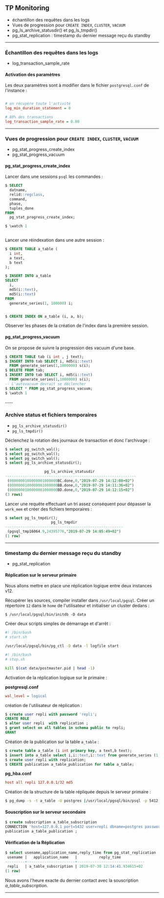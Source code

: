 ## TP Monitoring

<div class="slide-content">

  * échantillon des requêtes dans les logs
  * Vues de progression pour `CREATE INDEX`, `CLUSTER`, `VACUUM`
  * pg_ls_archive_statusdir() et pg_ls_tmpdir()
  * pg_stat_replication : timestamp du dernier message reçu du standby

</div>

<div class="notes">

</div>

---

###  Échantillon des requêtes dans les logs
 
<div class="slide-content">

  * log_transaction_sample_rate

</div>

<div class="notes">

#### Activation des paramètres

Les deux paramètres sont à modifier dans le fichier `postgresql.conf` de l'instance :

```ini

# on récupère toute l'activité
log_min_duration_statement = 0

# 80% des transactions
log_transaction_sample_rate = 0.80
```

</div>

---

### Vues de progression pour `CREATE INDEX`, `CLUSTER`, `VACUUM`

<div class="slide-content">

  * pg_stat_progress_create_index
  * pg_stat_progress_vacuum

</div>

<div class="notes">

#### pg_stat_progress_create_index

Lancer dans une sessions `psql` les commandes :  

```SQL
$ SELECT
  datname,
  relid::regclass,
  command,
  phase,
  tuples_done
FROM
  pg_stat_progress_create_index;

$ \watch 1
  
``` 


Lancer une réindexation dans une autre session : 

```SQL
$ CREATE TABLE a_table (
  i int,
  a text,
  b text
);

$ INSERT INTO a_table
SELECT
  i,
  md5(i::text),
  md5(i::text)
FROM
  generate_series(1, 100000) i;


$ CREATE INDEX ON a_table (i, a, b);

```

Observer les phases de la création de l'index dans la première session.

#### pg_stat_progress_vacuum

On se propose de suivre la progression des vacuum d'une base.

```SQL
$ CREATE TABLE tab (i int , j text);
$ INSERT INTO tab SELECT i, md5(i::text)
  FROM generate_series(1,1000000) s(i);
$ DELETE FROM tab;
$ INSERT INTO tab SELECT i, md5(i::text)
  FROM generate_series(1,1000000) s(i);
-- L'autovacuum devrait se déclencher
$ SELECT * FROM pg_stat_progress_vacuum;
$ \watch 1
```

</div>
----

### Archive status et fichiers temporaires

<div class="slide-content">

  * `pg_ls_archive_statusdir()`
  * `pg_ls_tmpdir()`

</div>


<div class="notes">

Déclenchez la rotation des journaux de transaction et donc l'archivage :

```sql
$ select pg_switch_wal();
$ select pg_switch_wal();
$ select pg_switch_wal();
$ select pg_ls_archive_statusdir();

                  pg_ls_archive_statusdir                   
------------------------------------------------------------
 (0000000100000001000000BC.done,0,"2019-07-29 14:12:08+02")
 (0000000100000001000000BB.done,0,"2019-07-29 14:11:36+02")
 (0000000100000001000000BD.done,0,"2019-07-29 14:12:15+02")
(3 rows)

```

Lancer une requête effectuant un tri assez conséquent pour dépasser la `work_mem` et créer des fichiers temporaires :

```sql
$ select pg_ls_tmpdir();
                     pg_ls_tmpdir                     
------------------------------------------------------
 (pgsql_tmp16064.9,24395776,"2019-07-29 14:05:49+02")
(1 row)

```
</div>

---

### timestamp du dernier message reçu du standby

<div class="slide-content">

  * pg_stat_replication

</div>

<div class="notes">

#### Réplication sur le serveur primaire

Nous allons mettre en place une réplication logique entre deux instances v12.

Récupérer les sources, compiler installer dans `/usr/local/pgsql`.
Créer un répertoire `12` dans le `home`  de l'utilisateur et initialiser un cluster dedans :

```
$ /usr/local/pgsql/bin/initdb -D data
```

Créer deux scripts simples de démarrage et d'arrêt :

```bash
#! /bin/bash
# start.sh

/usr/local/pgsql/bin/pg_ctl -D data -l logfile start
```

```bash
#! /bin/bash
# stop.sh

kill $(cat data/postmaster.pid | head -1)
```

Activation de la réplication logique sur le primaire :

**postgresql.conf**

```ini
wal_level = logical
```
création de l'utilisateur de réplication :

```sql
$ create user repli with password 'repli';
CREATE ROLE
$ alter user repli  with replication ;
$ grant select on all tables in schema public to repli;
GRANT
```

Création de la publication sur la table `a_table` :

```sql
$ create table a_table (i int primary key, a text,b text);
$ insert into a_table select i,i::text,i::text from generate_series (1,1000000) i ;
$ create user repli with replication;
$ CREATE publication a_table_publication for table a_table;
```

**pg_hba.conf**

```ini
host all repli 127.0.0.1/32 md5
```

Création de la structure de la table répliquée depuis le serveur primaire :

```bash
$ pg_dump -s -t a_table -U postgres |/usr/local/pgsql/bin/psql -p 5412 postgres
```

#### Souscription sur le serveur secondaire

```sql
$ create subscription a_table_subscription 
CONNECTION 'host=127.0.0.1 port=5432 user=repli dbname=postgres password=repli' 
publication a_table_publication ;
```

#### Vérification de la Réplication
```sql
$ select usename,application_name,reply_time from pg_stat_replication ;
 usename |   application_name   |          reply_time           
---------+----------------------+-------------------------------
 repli   | a_table_subscription | 2019-07-30 12:14:41.934615+02
(1 row)

```

Nous avons l'heure exacte du dernier contact avec la souscription _a_table_subscription_.


</div>

----


